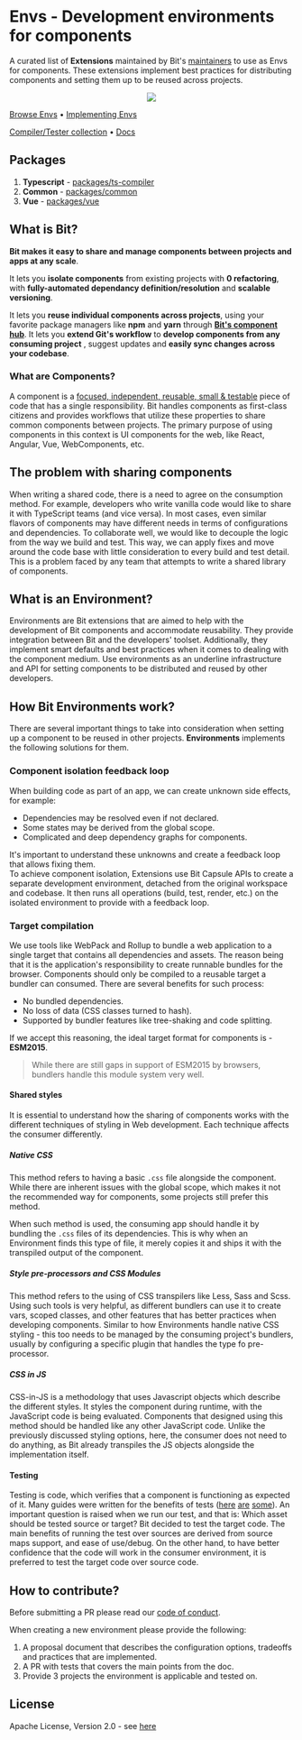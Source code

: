 # Envs - Development environments for components

A curated list of **Extensions** maintained by Bit's [maintainers](https://github.com/orgs/teambit/people) to use as Envs for components. These extensions implement best practices for distributing components and setting them up to be reused across projects.

<p align="center">
  <a href="https://bit.dev/bit/envs"><img src="https://storage.googleapis.com/bit-docs/Screen%20Shot%202019-06-06%20at%201.26.32%20PM.png"></a>
</p>

[Browse Envs](https://bit.dev/bit/envs) • [Implementing Envs](https://docs.bit.dev/docs/building-components.html)

[Compiler/Tester collection](https://bit.dev/bit/envs) • [Docs](https://docs.bit.dev/docs/building-components.html)

## Packages

1. **Typescript** - [packages/ts-compiler](https://github.com/teambit/envs/tree/master/packages/ts-compiler)
2. **Common** - [packages/common](https://github.com/teambit/envs/tree/master/packages/common)
3. **Vue** - [packages/vue](https://github.com/teambit/envs/tree/master/packages/vue)

## What is Bit?

**Bit makes it easy to share and manage components between projects and apps at any scale**.

It lets you **isolate components** from existing projects with **0 refactoring**, with **fully-automated dependancy definition/resolution** and **scalable versioning**.

It lets you **reuse individual components across projects**, using your favorite package managers like **npm** and **yarn** through **[Bit's component hub](https://bit.dev)**. It lets you **extend Git's workflow** to **develop components from any consuming project** , suggest updates and **easily sync changes across your codebase**.

### What are Components?

A component is a [focused, independent, reusable, small & testable](https://addyosmani.com/first/) piece of code that has a single responsibility. Bit handles components as first-class citizens and provides workflows that utilize these properties to share common components between projects. The primary purpose of using components in this context is UI components for the web, like React, Angular, Vue, WebComponents, etc.

## The problem with sharing components

When writing a shared code, there is a need to agree on the consumption method. For example, developers who write vanilla code would like to share it with TypeScript teams (and vice versa). In most cases, even similar flavors of components may have different needs in terms of configurations and dependencies. To collaborate well, we would like to decouple the logic from the way we build and test. This way, we can apply fixes and move around the code base with little consideration to every build and test detail. This is a problem faced by any team that attempts to write a shared library of components.

## What is an Environment?

Environments are Bit extensions that are aimed to help with the development of Bit components and accommodate reusability. They provide integration between Bit and the developers' toolset. Additionally, they implement smart defaults and best practices when it comes to dealing with the component medium. Use environments as an underline infrastructure and API for setting components to be distributed and reused by other developers.

## How Bit Environments work?

There are several important things to take into consideration when setting up a component to be reused in other projects. **Environments** implements the following solutions for them.

### Component isolation feedback loop

When building code as part of an app, we can create unknown side effects, for example:

- Dependencies may be resolved even if not declared.
- Some states may be derived from the global scope.
- Complicated and deep dependency graphs for components.

It's important to understand these unknowns and create a feedback loop that allows fixing them.  
To achieve component isolation, Extensions use Bit Capsule APIs to create a separate development environment, detached from the original workspace and codebase. It then runs all operations (build, test, render, etc.) on the isolated environment to provide with a feedback loop.

### Target compilation

We use tools like WebPack and Rollup to bundle a web application to a single target that contains all dependencies and assets. The reason being that it is the application's responsibility to create runnable bundles for the browser. Components should only be compiled to a reusable target a bundler can consumed. There are several benefits for such process:

- No bundled dependencies.
- No loss of data (CSS classes turned to hash).
- Supported by bundler features like tree-shaking and code splitting.

If we accept this reasoning, the ideal target format for components is - **ESM2015**.

> While there are still gaps in support of ESM2015 by browsers, bundlers handle this module system very well.

#### Shared styles

It is essential to understand how the sharing of components works with the different techniques of styling in Web development. Each technique affects the consumer differently.

##### Native CSS

This method refers to having a basic `.css` file alongside the component. While there are inherent issues with the global scope, which makes it not the recommended way for components, some projects still prefer this method.

When such method is used, the consuming app should handle it by bundling the `.css` files of its dependencies. This is why when an Environment finds this type of file, it merely copies it and ships it with the transpiled output of the component.

##### Style pre-processors and CSS Modules

This method refers to the using of CSS transpilers like Less, Sass and Scss. Using such tools is very helpful, as different bundlers can use it to create vars, scoped classes, and other features that has better practices when developing components. Similar to how Environments handle native CSS styling - this too needs to be managed by the consuming project's bundlers, usually by configuring a specific plugin that handles the type fo pre-processor.

##### CSS in JS

CSS-in-JS is a methodology that uses Javascript objects which describe the different styles. It styles the component during runtime, with the JavaScript code is being evaluated. Components that designed using this method should be handled like any other JavaScript code. Unlike the previously discussed styling options, here, the consumer does not need to do anything, as Bit already transpiles the JS objects alongside the implementation itself.

#### Testing

Testing is code, which verifies that a component is functioning as expected of it. Many guides were written for the benefits of tests ([here](https://martinfowler.com/articles/microservice-testing/) [are](https://medium.com/javascript-scene/tdd-changed-my-life-5af0ce099f80) [some](https://www.youtube.com/watch?v=AoIfc5NwRks)). An important question is raised when we run our test, and that is: Which asset should be tested source or target? Bit decided to test the target code. The main benefits of running the test over sources are derived from source maps support, and ease of use/debug. On the other hand, to have better confidence that the code will work in the consumer environment, it is preferred to test the target code over source code.

## How to contribute?

Before submitting a PR please read our [code of conduct](https://github.com/teambit/bit/blob/master/CODE_OF_CONDUCT.md).

When creating a new environment please provide the following:

1. A proposal document that describes the configuration options, tradeoffs and practices that are implemented.
2. A PR with tests that covers the main points from the doc.
3. Provide 3 projects the environment is applicable and tested on.

## License

Apache License, Version 2.0 - see [here](https://github.com/teambit/envs/blob/master/LICENSE)
